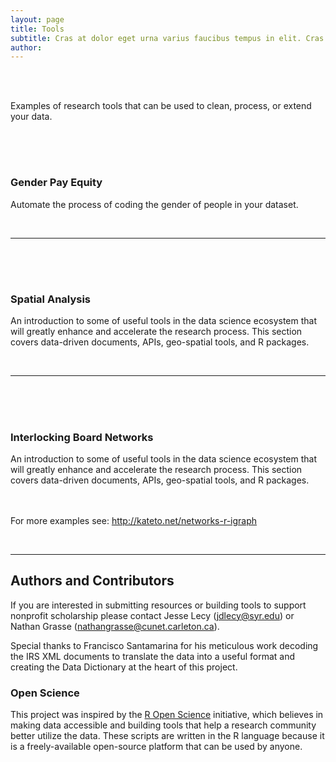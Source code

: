 ```yaml
---
layout: page
title: Tools
subtitle: Cras at dolor eget urna varius faucibus tempus in elit. Cras a dui imperdiet, tempus metus quis, pharetra turpis.
author:
---
```




<br>
<br>



<p class="center light">Examples of research tools that can be used to clean, process, or extend your data.</p> 


<br>
<br>







 <div class="icon-block">
   <a href="https://lecy.github.io/arnova-2017-workshop/workshop/coding_gender.html">
   <h1 class="uk-center" style="color:Orange;"><i data-uk-icon="icon: user; ratio: 5" class=""></i></h1></a>
   <h3 class="uk-center">Gender Pay Equity</h3>

<div class="col l3 s12"></div>
<div class="col l6 s12">
   <p class="uk-center light">Automate the process of coding the gender of people in your dataset.</p>
</div>
</div>

<br> 

------------------------------------------------------------------   
 






<br>
<br>



<div class="icon-block">
  
   <a href="https://lecy.github.io/arnova-2017-workshop/workshop/spatial_example.html">
   <h1 class="uk-center" style="color:Orange;"><i data-uk-icon="icon: location; ratio: 5" class=""></i></h1></a>
   <h3 class="center">Spatial Analysis</h3>
   <div class="col s12 m6"><p class="center light">An introduction to some of useful tools in the data science ecosystem that will greatly enhance and accelerate the research process. This section covers data-driven documents, APIs, geo-spatial tools, and R packages.</p></div>

</div>

<br> 

-----------------------------------------   




<br>
<br>




<div class="icon-block">
  <div class="col s12 m4">
   <a href="https://lecy.github.io/arnova-2017-workshop/workshop/board_networks.html">
   <h1 class="uk-center" style="color:Orange;"><i data-uk-icon="icon: link; ratio: 5" class=""></i></h1></a>
   <h3 class="center">Interlocking Board Networks</h3>

   <p class="center light">An introduction to some of useful tools in the data science ecosystem that will greatly enhance and accelerate the research process. This section covers data-driven documents, APIs, geo-spatial tools, and R packages.
   
   <br><br>For more examples see:  http://kateto.net/networks-r-igraph </p>
</div>
</div>



<br>

------------------------------------------------------------------ 



## Authors and Contributors

If you are interested in submitting resources or building tools to support nonprofit scholarship please contact Jesse Lecy (jdlecy@syr.edu) or Nathan Grasse (nathangrasse@cunet.carleton.ca).

Special thanks to Francisco Santamarina for his meticulous work decoding the IRS XML documents to translate the data into a useful format and creating the Data Dictionary at the heart of this project.


### Open Science

This project was inspired by the [R Open Science](https://ropensci.org/) initiative, which believes in making data accessible and building tools that help a research community better utilize the data. These scripts are written in the R language because it is a freely-available open-source platform that can be used by anyone. 
